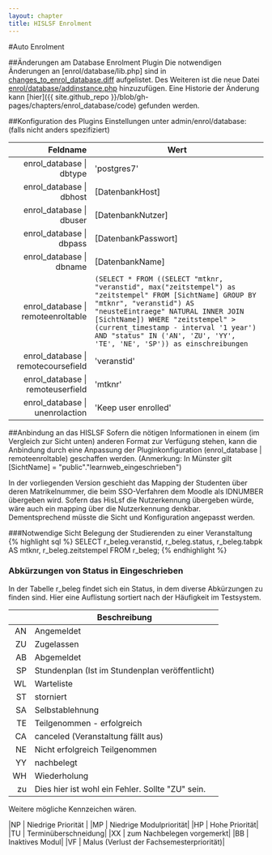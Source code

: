 ```yaml
---
layout: chapter
title: HISLSF Enrolment
---
```


#Auto Enrolment

##Änderungen am Database Enrolment Plugin
Die notwendigen Änderungen an [enrol/database/lib.php] sind in [changes_to_enrol_database.diff](code/changes_to_enrol_database.diff) aufgelistet.
Des Weiteren ist die neue Datei [enrol/database/addinstance.php](code/addinstance.php) hinzuzufügen.
Eine Historie der Änderung kann [hier]({{ site.github_repo }}/blob/gh-pages/chapters/enrol_database/code) gefunden werden.

##Konfiguration des Plugins
Einstellungen unter admin/enrol/database: (falls nicht anders spezifiziert)

|Feldname|Wert|
|-------------:|-------------| 
enrol_database \| dbtype | 'postgres7'
enrol_database \| dbhost | [DatenbankHost]
enrol_database \| dbuser | [DatenbankNutzer]
enrol_database \| dbpass | [DatenbankPasswort]
enrol_database \| dbname | [DatenbankName]
enrol_database \| remoteenroltable | ```(SELECT * FROM ((SELECT "mtknr, "veranstid", max("zeitstempel") as "zeitstempel" FROM [SichtName] GROUP BY "mtknr", "veranstid") AS "neusteEintraege" NATURAL INNER JOIN [SichtName]) WHERE "zeitstempel" > (current_timestamp - interval '1 year') AND "status" IN ('AN', 'ZU', 'YY', 'TE', 'NE', 'SP')) as einschreibungen```
enrol_database \| remotecoursefield | 'veranstid'
enrol_database \| remoteuserfield | 'mtknr'
enrol_database \| unenrolaction | 'Keep user enrolled'


##Anbindung an das HISLSF
Sofern die nötigen Informationen in einem (im Vergleich zur Sicht unten) anderen Format  zur Verfügung stehen,
kann die Anbindung durch eine Anpassung der Pluginkonfiguration (enrol_database | remoteenroltable) geschaffen werden.
(Anmerkung: In Münster gilt [SichtName] = "public"."learnweb_eingeschrieben")

In der vorliegenden Version geschieht das Mapping der Studenten über deren Matrikelnummer, die beim SSO-Verfahren dem Moodle als IDNUMBER übergeben wird.
Sofern das HisLsf die Nutzerkennung übergeben würde, wäre auch ein mapping über die Nutzerkennung denkbar.
Dementsprechend müsste die Sicht und Konfiguration angepasst werden.

###Notwendige Sicht Belegung der Studierenden zu einer Veranstaltung
{% highlight sql %}
SELECT r_beleg.veranstid, r_beleg.status, r_beleg.tabpk AS mtknr, r_beleg.zeitstempel
   FROM r_beleg;
{% endhighlight %}

### Abkürzungen von Status in Eingeschrieben
In der Tabelle r_beleg findet sich ein Status, in dem diverse Abkürzungen zu finden sind.
Hier eine Auflistung sortiert nach der Häufigkeit im Testsystem.

| |Beschreibung|
|-------------:|-------------| 
|AN|Angemeldet
|ZU|Zugelassen
|AB|Abgemeldet
|SP|Stundenplan (Ist im Stundenplan veröffentlicht)
|WL|Warteliste
|ST|storniert
|SA|Selbstablehnung
|TE|Teilgenommen - erfolgreich
|CA|canceled (Veranstaltung fällt aus)
|NE|Nicht erfolgreich Teilgenommen
|YY|nachbelegt
|WH|Wiederholung
|zu|Dies hier ist wohl ein Fehler. Sollte "ZU" sein.

Weitere mögliche Kennzeichen wären.

|NP | Niedrige Priorität |
|MP | Niedrige Modulpriorität|
|HP | Hohe Priorität|
|TU | Terminüberschneidung|
|XX | zum Nachbelegen vorgemerkt|
|BB | Inaktives Modul|
|VF | Malus (Verlust der Fachsemesterpriorität)|

